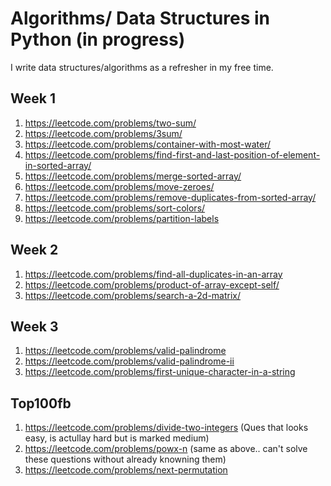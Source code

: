# Algorithms/ Data Structures in Python (in progress)

I write data structures/algorithms as a refresher in my free time.

## Week 1
1. https://leetcode.com/problems/two-sum/
1. https://leetcode.com/problems/3sum/
1. https://leetcode.com/problems/container-with-most-water/
1. https://leetcode.com/problems/find-first-and-last-position-of-element-in-sorted-array/
1. https://leetcode.com/problems/merge-sorted-array/
1. https://leetcode.com/problems/move-zeroes/
1. https://leetcode.com/problems/remove-duplicates-from-sorted-array/
1. https://leetcode.com/problems/sort-colors/
1. https://leetcode.com/problems/partition-labels

## Week 2
1. https://leetcode.com/problems/find-all-duplicates-in-an-array
1. https://leetcode.com/problems/product-of-array-except-self/
1. https://leetcode.com/problems/search-a-2d-matrix/

## Week 3
1. https://leetcode.com/problems/valid-palindrome
1. https://leetcode.com/problems/valid-palindrome-ii
1. https://leetcode.com/problems/first-unique-character-in-a-string

## Top100fb
1. https://leetcode.com/problems/divide-two-integers (Ques that looks easy, is actullay hard but is marked medium)
1. https://leetcode.com/problems/powx-n (same as above.. can't solve these questions without already knowning them)
1. https://leetcode.com/problems/next-permutation

